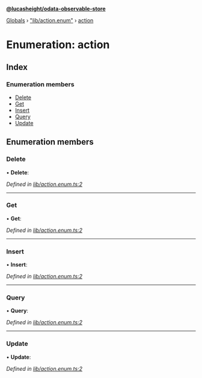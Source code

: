 **[@lucasheight/odata-observable-store](../README.md)**

[Globals](../globals.md) › ["lib/action.enum"](../modules/_lib_action_enum_.md) › [action](_lib_action_enum_.action.md)

# Enumeration: action

## Index

### Enumeration members

* [Delete](_lib_action_enum_.action.md#delete)
* [Get](_lib_action_enum_.action.md#get)
* [Insert](_lib_action_enum_.action.md#insert)
* [Query](_lib_action_enum_.action.md#query)
* [Update](_lib_action_enum_.action.md#update)

## Enumeration members

###  Delete

• **Delete**:

*Defined in [lib/action.enum.ts:2](https://github.com/lucasheight/odata-observable-store/blob/6b17a177/projects/odata-observable-store/src/lib/action.enum.ts#L2)*

___

###  Get

• **Get**:

*Defined in [lib/action.enum.ts:2](https://github.com/lucasheight/odata-observable-store/blob/6b17a177/projects/odata-observable-store/src/lib/action.enum.ts#L2)*

___

###  Insert

• **Insert**:

*Defined in [lib/action.enum.ts:2](https://github.com/lucasheight/odata-observable-store/blob/6b17a177/projects/odata-observable-store/src/lib/action.enum.ts#L2)*

___

###  Query

• **Query**:

*Defined in [lib/action.enum.ts:2](https://github.com/lucasheight/odata-observable-store/blob/6b17a177/projects/odata-observable-store/src/lib/action.enum.ts#L2)*

___

###  Update

• **Update**:

*Defined in [lib/action.enum.ts:2](https://github.com/lucasheight/odata-observable-store/blob/6b17a177/projects/odata-observable-store/src/lib/action.enum.ts#L2)*